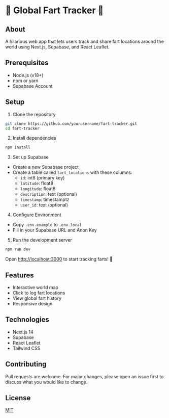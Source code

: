 # 🚽 Global Fart Tracker 💨

## About
A hilarious web app that lets users track and share fart locations around the world using Next.js, Supabase, and React Leaflet.

## Prerequisites
- Node.js (v18+)
- npm or yarn
- Supabase Account

## Setup

1. Clone the repository
```bash
git clone https://github.com/yourusername/fart-tracker.git
cd fart-tracker
```

2. Install dependencies
```bash
npm install
```

3. Set up Supabase
- Create a new Supabase project
- Create a table called `fart_locations` with these columns:
  - `id`: int8 (primary key)
  - `latitude`: float8
  - `longitude`: float8
  - `description`: text (optional)
  - `timestamp`: timestamptz
  - `user_id`: text (optional)

4. Configure Environment
- Copy `.env.example` to `.env.local`
- Fill in your Supabase URL and Anon Key

5. Run the development server
```bash
npm run dev
```

Open [http://localhost:3000](http://localhost:3000) to start tracking farts! 💩

## Features
- Interactive world map
- Click to log fart locations
- View global fart history
- Responsive design

## Technologies
- Next.js 14
- Supabase
- React Leaflet
- Tailwind CSS

## Contributing
Pull requests are welcome. For major changes, please open an issue first to discuss what you would like to change.

## License
[MIT](https://choosealicense.com/licenses/mit/)
